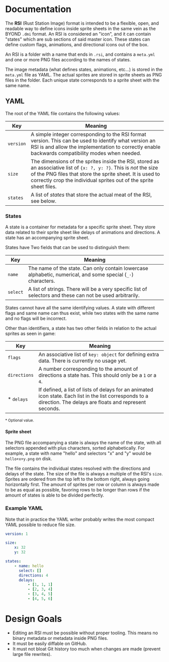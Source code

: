 # Documentation

The **RSI** (Rust Station Image) format is intended to be a flexible, open, and readable way <!--Insert more marketing bull that sounds good here!--> to define icons inside sprite sheets in the same vein as the BYOND `.dmi` format. An RSI is considered an "icon", and it can contain "states" which are sub sections of said master icon. These states can define custom flags, animations, and directional icons out of the box.

An RSI is a folder with a name that ends in `.rsi`, and contains a `meta.yml` and one or more PNG files according to the names of states.

The image metadata (what defines states, animations, etc...) is stored in the `meta.yml` file as YAML. The actual sprites are stored in sprite sheets as PNG files in the folder. Each unique state corresponds to a sprite sheet with the same name.

## YAML

The root of the YAML file contains the following values:

Key | Meaning
--- | -------
`version` | A simple integer corresponding to the RSI format version. This can be used to identify what version an RSI is and allow the implementation to correctly enable backwards compatibility modes when needed.
`size` | The dimensions of the sprites inside the RSI, stored as an associative list of `{x: ?, y: ?}`. This is _not_ the size of the PNG files that store the sprite sheet. It is used to correctly crop the individual sprites out of the sprite sheet files.
`states` | A list of _states_ that store the actual meat of the RSI, see below.

### States

A state is a container for metadata for a specific sprite sheet. They store data related to their sprite sheet like delays of animations and directions. A state has an accompanying sprite sheet.

States have Two fields that can be used to distinguish them:

Key | Meaning
--- | -------
`name` | The name of the state. Can only contain lowercase alphabetic, numerical, and some special (`_-`) characters.
`select` | A list of strings. There will be a very specific list of selectors and these can not be used arbitrarily.

States cannot have all the same identifying values. A state with different flags and same name can thus exist, while two states with the same name and no flags will be incorrect.

Other than identifiers, a state has two other fields in relation to the actual sprites as seen in game:

Key | Meaning
--- | -------
`flags` | An associative list of `key: object` for defining extra data. There is currently no usage yet.
`directions` | A number corresponding to the amount of directions a state has. This should only be a `1` or a `4`.
* `delays` | If defined, a list of lists of delays for an animated icon state. Each list in the list corresponds to a direction. The delays are floats and represent seconds.

<sup>\* Optional value.</sup>

#### Sprite sheet

The PNG file accompanying a state is always the name of the state, with all selectors appended with plus characters, sorted alphabetically. For example, a state with name "hello" and selectors "x" and "y" would be `hello+x+y.png` on disk.

The file contains the individual states resolved with the directions and delays of the state. The size of the file is always a multiple of the RSI's `size`. Sprites are ordered from the top left to the bottom right, always going horizontally first. The amount of sprites per row or column is always made to be as equal as possible, favoring rows to be longer than rows if the amount of states is able to be divided perfectly.

### Example YAML

Note that in practice the YAML writer probably writes the most compact YAML possible to reduce file size.

```yml
version: 1

size:
    x: 32
    y: 32

states:
    - name: hello
      select: []
      directions: 4
      delays:
          - [1, 1, 1]
          - [2, 3, 4]
          - [3, 4, 5]
          - [4, 5, 6]
```

# Design Goals

* Editing an RSI must be possible without proper tooling. This means no binary metadata or metadata inside PNG files.
* It must be easily diffable on GitHub.
* It must not bloat Git history too much when changes are made (prevent large file rewrites).
